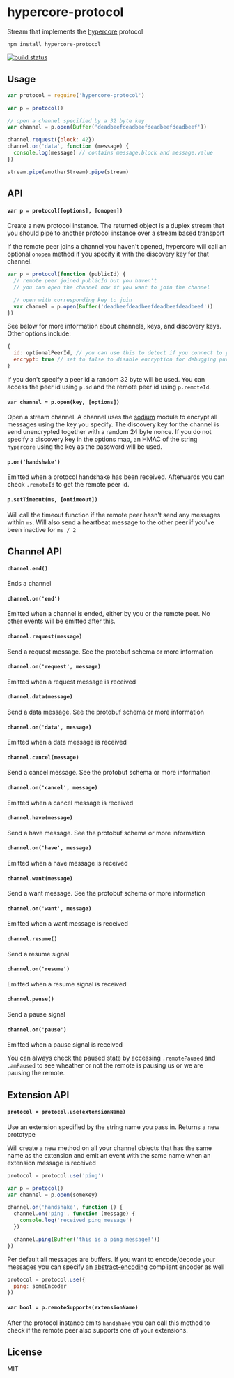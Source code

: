# hypercore-protocol

Stream that implements the [hypercore](https://github.com/mafintosh/hypercore) protocol

```
npm install hypercore-protocol
```

[![build status](https://travis-ci.org/mafintosh/hypercore-protocol.svg?branch=master)](https://travis-ci.org/mafintosh/hypercore-protocol)

## Usage

``` js
var protocol = require('hypercore-protocol')

var p = protocol()

// open a channel specified by a 32 byte key
var channel = p.open(Buffer('deadbeefdeadbeefdeadbeefdeadbeef'))

channel.request({block: 42})
channel.on('data', function (message) {
  console.log(message) // contains message.block and message.value
})

stream.pipe(anotherStream).pipe(stream)
```

## API

#### `var p = protocol([options], [onopen])`

Create a new protocol instance. The returned object is a duplex stream
that you should pipe to another protocol instance over a stream based transport

If the remote peer joins a channel you haven't opened, hypercore will call an optional `onopen`
method if you specify it with the discovery key for that channel.

``` js
var p = protocol(function (publicId) {
  // remote peer joined publicId but you haven't
  // you can open the channel now if you want to join the channel

  // open with corresponding key to join
  var channel = p.open(Buffer('deadbeefdeadbeefdeadbeefdeadbeef'))
})
```

See below for more information about channels, keys, and discovery keys.
Other options include:

``` js
{
  id: optionalPeerId, // you can use this to detect if you connect to yourself
  encrypt: true // set to false to disable encryption for debugging purposes
}
```

If you don't specify a peer id a random 32 byte will be used.
You can access the peer id using `p.id` and the remote peer id using `p.remoteId`.

#### `var channel = p.open(key, [options])`

Open a stream channel. A channel uses the [sodium](https://github.com/mafintosh/sodium-prebuilt) module to encrypt all messages using the key you specify. The discovery key for the channel is send unencrypted together with a random 24 byte nonce. If you do not specify a discovery key in the options map, an HMAC of the string `hypercore` using the key as the password will be used.

#### `p.on('handshake')`

Emitted when a protocol handshake has been received. Afterwards you can check `.remoteId` to get the remote peer id.

#### `p.setTimeout(ms, [ontimeout])`

Will call the timeout function if the remote peer hasn't send any messages within `ms`. Will also send a heartbeat message to the other peer if you've been inactive for `ms / 2`

## Channel API

#### `channel.end()`

Ends a channel

#### `channel.on('end')`

Emitted when a channel is ended, either by you or the remote peer.
No other events will be emitted after this.

#### `channel.request(message)`

Send a request message. See the protobuf schema or more information

#### `channel.on('request', message)`

Emitted when a request message is received

#### `channel.data(message)`

Send a data message. See the protobuf schema or more information

#### `channel.on('data', message)`

Emitted when a data message is received

#### `channel.cancel(message)`

Send a cancel message. See the protobuf schema or more information

#### `channel.on('cancel', message)`

Emitted when a cancel message is received

#### `channel.have(message)`

Send a have message. See the protobuf schema or more information

#### `channel.on('have', message)`

Emitted when a have message is received

#### `channel.want(message)`

Send a want message. See the protobuf schema or more information

#### `channel.on('want', message)`

Emitted when a want message is received

#### `channel.resume()`

Send a resume signal

#### `channel.on('resume')`

Emitted when a resume signal is received

#### `channel.pause()`

Send a pause signal

#### `channel.on('pause')`

Emitted when a pause signal is received

You can always check the paused state by accessing `.remotePaused` and `.amPaused`
to see wheather or not the remote is pausing us or we are pausing the remote.

## Extension API

#### `protocol = protocol.use(extensionName)`

Use an extension specified by the string name you pass in. Returns a new prototype

Will create a new method on all your channel objects that has the same name as the extension and emit an event with the same name when an extension message is received

``` js
protocol = protocol.use('ping')

var p = protocol()
var channel = p.open(someKey)

channel.on('handshake', function () {
  channel.on('ping', function (message) {
    console.log('received ping message')
  })

  channel.ping(Buffer('this is a ping message!'))
})
```

Per default all messages are buffers. If you want to encode/decode your messages you can specify an [abstract-encoding](https://github.com/mafintosh/abstract-encoding) compliant encoder as well

``` js
protocol = protocol.use({
  ping: someEncoder
})
```

#### `var bool = p.remoteSupports(extensionName)`

After the protocol instance emits `handshake` you can call this method to check
if the remote peer also supports one of your extensions.

## License

MIT
